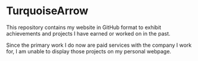 # TurquoiseArrow

This repository contains my website in GitHub format to exhibit achievements and projects I have earned or worked on in the past.

Since the primary work I do now are paid services with the company I work for, I am unable to display those projects on my personal webpage. 
